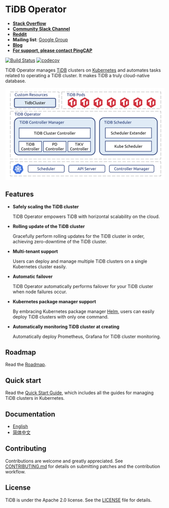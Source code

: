 # TiDB Operator

- [**Stack Overflow**](https://stackoverflow.com/questions/tagged/tidb)
- [**Community Slack Channel**](https://join.slack.com/t/tidbcommunity/shared_invite/enQtNjIyNjA5Njk0NTAxLTVmZDkxOWY1ZGZhMDg3YzcwNGU0YmM4ZjIyODRhOTg4MWEwZjJmMGQzZTJlNjllMGY1YzdlNzIxZGE2NzRlMGY)
- [**Reddit**](https://www.reddit.com/r/TiDB/)
- **Mailing list**: [Google Group](https://groups.google.com/forum/#!forum/tidb-user)
- [**Blog**](https://www.pingcap.com/blog/)
- [**For support, please contact PingCAP**](http://bit.ly/contact_us_via_github)

[![Build Status](https://internal.pingcap.net/idc-jenkins/job/build_tidb_operator_master_kind/badge/icon)](https://internal.pingcap.net/idc-jenkins/job/build_tidb_operator_master_kind)
[![codecov](https://codecov.io/gh/pingcap/tidb-operator/branch/master/graph/badge.svg)](https://codecov.io/gh/pingcap/tidb-operator)

TiDB Operator manages [TiDB](https://github.com/pingcap/tidb) clusters on [Kubernetes](https://kubernetes.io) and automates tasks related to operating a TiDB cluster. It makes TiDB a truly cloud-native database.

![TiDB Operator Architecture](/static/tidb-operator-overview.png)

## Features

- __Safely scaling the TiDB cluster__

    TiDB Operator empowers TiDB with horizontal scalability on the cloud.

- __Rolling update of the TiDB cluster__

    Gracefully perform rolling updates for the TiDB cluster in order, achieving zero-downtime of the TiDB cluster.

- __Multi-tenant support__

    Users can deploy and manage multiple TiDB clusters on a single Kubernetes cluster easily.

- __Automatic failover__

    TiDB Operator automatically performs failover for your TiDB cluster when node failures occur.

- __Kubernetes package manager support__

    By embracing Kubernetes package manager [Helm](https://helm.sh), users can easily deploy TiDB clusters with only one command.

- __Automatically monitoring TiDB cluster at creating__

    Automatically deploy Prometheus, Grafana for TiDB cluster monitoring.

## Roadmap

Read the [Roadmap](./ROADMAP.md).

## Quick start

Read the [Quick Start Guide](https://pingcap.com/docs/v3.0/tidb-in-kubernetes/tidb-operator-overview/), which includes all the guides for managing TiDB clusters in Kubernetes.


## Documentation

- [English](https://pingcap.com/docs/v3.0/tidb-in-kubernetes/tidb-operator-overview/)
- [简体中文](https://pingcap.com/docs-cn/v3.0/tidb-in-kubernetes/tidb-operator-overview/)

## Contributing

Contributions are welcome and greatly appreciated. See [CONTRIBUTING.md](./docs/CONTRIBUTING.md) for details on submitting patches and the contribution workflow.

## License

TiDB is under the Apache 2.0 license. See the [LICENSE](./LICENSE) file for details.




